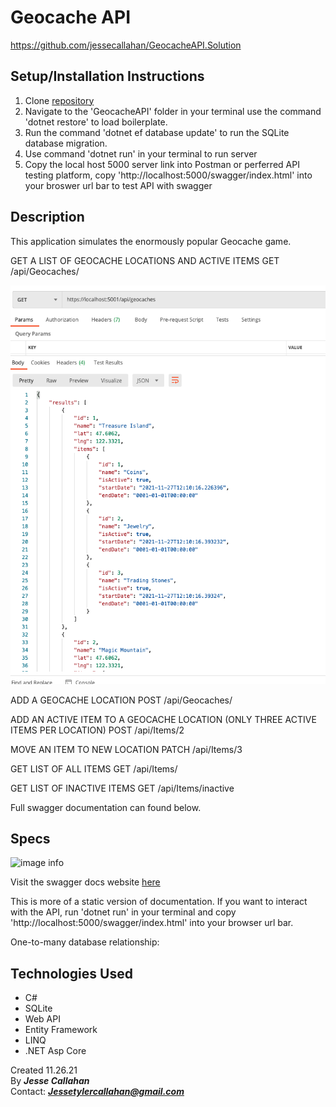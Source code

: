# Geocache API
https://github.com/jessecallahan/GeocacheAPI.Solution

## Setup/Installation Instructions

1. Clone [repository](https://github.com/jessecallahan/GeocacheAPI.Solution)
2. Navigate to the 'GeocacheAPI' folder in your terminal use the command 'dotnet restore' to load boilerplate.
3. Run the command 'dotnet ef database update' to run the SQLite database migration. 
4. Use command 'dotnet run' in your terminal to run server
5. Copy the local host 5000 server link into Postman or perferred API testing platform, copy 'http://localhost:5000/swagger/index.html' into your broswer url bar to test API with swagger

## Description
This application simulates the enormously popular Geocache game. 

GET A LIST OF GEOCACHE LOCATIONS AND ACTIVE ITEMS
GET /api/Geocaches/

![image info](./geocacheAPI/wwwroot/images/readme1.png)

ADD A GEOCACHE LOCATION 
POST /api/Geocaches/

ADD AN ACTIVE ITEM TO A GEOCACHE LOCATION (ONLY THREE ACTIVE ITEMS PER LOCATION)
POST /api/Items/2

MOVE AN ITEM TO NEW LOCATION 
PATCH /api/Items/3

GET LIST OF ALL ITEMS
GET /api/Items/

GET LIST OF INACTIVE ITEMS
GET /api/Items/inactive

Full swagger documentation can found below.

## Specs

![image info](./AnimalShelter/wwwroot/images/crud.png)

Visit the swagger docs website [here](https://app.swaggerhub.com/apis/jessetylercallahan/geocache-api/1.0#/)

This is more of a static version of documentation. If you want to interact with the API, run 'dotnet run' in your terminal and copy 'http://localhost:5000/swagger/index.html' into your browser url bar.

One-to-many database relationship:


## Technologies Used
* C#
* SQLite
* Web API
* Entity Framework
* LINQ
* .NET Asp Core

Created 11.26.21</br>
By _**Jesse Callahan**_</br>
Contact: _**Jessetylercallahan@gmail.com**_</br>
